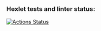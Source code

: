 ### Hexlet tests and linter status:
[![Actions Status](https://github.com/prokofevse/qa-auto-engineer-javascript-project-44/actions/workflows/hexlet-check.yml/badge.svg)](https://github.com/prokofevse/qa-auto-engineer-javascript-project-44/actions)